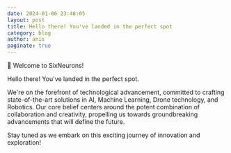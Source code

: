 ```yaml
---
date: 2024-01-06 23:48:05
layout: post
title: Hello there! You've landed in the perfect spot
category: blog
author: anis
paginate: true
---
```


🚀 Welcome to SixNeurons!

Hello there! You've landed in the perfect spot.

We're on the forefront of technological advancement, committed to crafting state-of-the-art solutions in AI, Machine Learning, Drone technology, and Robotics. Our core belief centers around the potent combination of collaboration and creativity, propelling us towards groundbreaking advancements that will define the future.

Stay tuned as we embark on this exciting journey of innovation and exploration!
